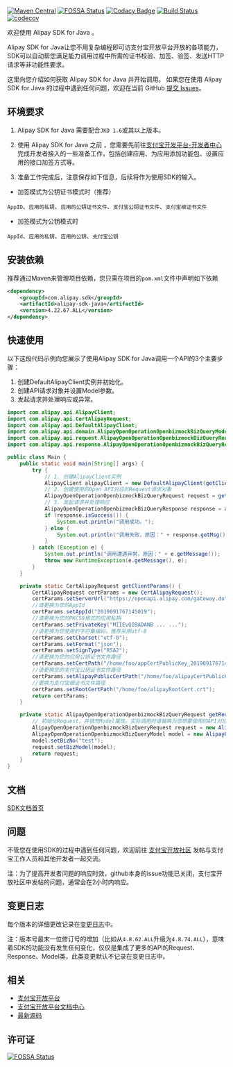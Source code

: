 [![Maven Central](https://img.shields.io/maven-central/v/com.alipay.sdk/alipay-sdk-java.svg)](https://mvnrepository.com/artifact/com.alipay.sdk/alipay-sdk-java)
[![FOSSA Status](https://app.fossa.com/api/projects/git%2Bgithub.com%2Falipay%2Falipay-sdk-java-all.svg?type=shield)](https://app.fossa.com/projects/git%2Bgithub.com%2Falipay%2Falipay-sdk-java-all?ref=badge_shield)
[![Codacy Badge](https://api.codacy.com/project/badge/Grade/5a2a4867c87d4d15a8beba06d2e49635)](https://www.codacy.com/manual/antopen/alipay-sdk-java-all?utm_source=github.com&amp;utm_medium=referral&amp;utm_content=alipay/alipay-sdk-java-all&amp;utm_campaign=Badge_Grade)
[![Build Status](https://www.travis-ci.org/alipay/alipay-sdk-java-all.svg?branch=master)](https://www.travis-ci.org/alipay/alipay-sdk-java-all)
[![codecov](https://codecov.io/gh/alipay/alipay-sdk-java-all/branch/master/graph/badge.svg)](https://codecov.io/gh/alipay/alipay-sdk-java-all)

欢迎使用 Alipay SDK for Java 。

Alipay SDK for Java让您不用复杂编程即可访支付宝开放平台开放的各项能力，SDK可以自动帮您满足能力调用过程中所需的证书校验、加签、验签、发送HTTP请求等非功能性要求。

这里向您介绍如何获取 Alipay SDK for Java 并开始调用。
如果您在使用 Alipay SDK for Java 的过程中遇到任何问题，欢迎在当前 GitHub [提交 Issues](https://github.com/alipay/alipay-sdk-java-all/issues/new)。

## 环境要求
1. Alipay SDK for Java 需要配合`JKD 1.6`或其以上版本。

2. 使用 Alipay SDK for Java 之前 ，您需要先前往[支付宝开发平台-开发者中心](https://openhome.alipay.com/platform/developerIndex.htm)完成开发者接入的一些准备工作，包括创建应用、为应用添加功能包、设置应用的接口加签方式等。

3. 准备工作完成后，注意保存如下信息，后续将作为使用SDK的输入。

* 加签模式为公钥证书模式时（推荐）

`AppID`、`应用的私钥`、`应用的公钥证书文件`、`支付宝公钥证书文件`、`支付宝根证书文件`

* 加签模式为公钥模式时

`AppId`、`应用的私钥`、`应用的公钥`、`支付宝公钥`

## 安装依赖
推荐通过Maven来管理项目依赖，您只需在项目的`pom.xml`文件中声明如下依赖
```xml
<dependency>
    <groupId>com.alipay.sdk</groupId>
    <artifactId>alipay-sdk-java</artifactId>
    <version>4.22.67.ALL</version>
</dependency>
```

## 快速使用
以下这段代码示例向您展示了使用Alipay SDK for Java调用一个API的3个主要步骤：
1. 创建DefaultAlipayClient实例并初始化。
2. 创建API请求对象并设置Model参数。
3. 发起请求并处理响应或异常。

```java
import com.alipay.api.AlipayClient;
import com.alipay.api.CertAlipayRequest;
import com.alipay.api.DefaultAlipayClient;
import com.alipay.api.domain.AlipayOpenOperationOpenbizmockBizQueryModel;
import com.alipay.api.request.AlipayOpenOperationOpenbizmockBizQueryRequest;
import com.alipay.api.response.AlipayOpenOperationOpenbizmockBizQueryResponse;

public class Main {
    public static void main(String[] args) {
        try {
            // 1. 创建AlipayClient实例
            AlipayClient alipayClient = new DefaultAlipayClient(getClientParams());
            // 2. 创建使用的Open API对应的Request请求对象
            AlipayOpenOperationOpenbizmockBizQueryRequest request = getRequest();
            // 3. 发起请求并处理响应
            AlipayOpenOperationOpenbizmockBizQueryResponse response = alipayClient.certificateExecute(request);
            if (response.isSuccess()) {
                System.out.println("调用成功。");
            } else {
                System.out.println("调用失败，原因：" + response.getMsg() + "，" + response.getSubMsg());
            }
        } catch (Exception e) {
            System.out.println("调用遭遇异常，原因：" + e.getMessage());
            throw new RuntimeException(e.getMessage(), e);
        }
    }

    private static CertAlipayRequest getClientParams() {
        CertAlipayRequest certParams = new CertAlipayRequest();
        certParams.setServerUrl("https://openapi.alipay.com/gateway.do");
        //请更换为您的AppId
        certParams.setAppId("2019091767145019");
        //请更换为您的PKCS8格式的应用私钥
        certParams.setPrivateKey("MIIEvQIBADANB ... ...");
        //请更换为您使用的字符集编码，推荐采用utf-8
        certParams.setCharset("utf-8");
        certParams.setFormat("json");
        certParams.setSignType("RSA2");
        //请更换为您的应用公钥证书文件路径
        certParams.setCertPath("/home/foo/appCertPublicKey_2019091767145019.crt");
        //请更换您的支付宝公钥证书文件路径
        certParams.setAlipayPublicCertPath("/home/foo/alipayCertPublicKey_RSA2.crt");
        //更换为支付宝根证书文件路径
        certParams.setRootCertPath("/home/foo/alipayRootCert.crt");
        return certParams;
    }

    private static AlipayOpenOperationOpenbizmockBizQueryRequest getRequest() {
        // 初始化Request，并填充Model属性。实际调用时请替换为您想要使用的API对应的Request对象。
        AlipayOpenOperationOpenbizmockBizQueryRequest request = new AlipayOpenOperationOpenbizmockBizQueryRequest();
        AlipayOpenOperationOpenbizmockBizQueryModel model = new AlipayOpenOperationOpenbizmockBizQueryModel();
        model.setBizNo("test");
        request.setBizModel(model);
        return request;
    }
}
```

## 文档
[SDK文档首页](https://docs.open.alipay.com/54/103419/)

## 问题
不管您在使用SDK的过程中遇到任何问题，欢迎前往 [支付宝开放社区](https://forum.alipay.com/mini-app/channel/1100001)  发帖与支付宝工作人员和其他开发者一起交流。

注：为了提高开发者问题的响应时效，github本身的issue功能已关闭，支付宝开放社区中发帖的问题，通常会在2小时内响应。

## 变更日志
每个版本的详细更改记录在[变更日志](./CHANGELOG)中。

注：版本号最末一位修订号的增加（比如从`4.8.62.ALL`升级为`4.8.74.ALL`），意味着SDK的功能没有发生任何变化，仅仅是集成了更多的API的Request、Response、Model类，此类变更默认不记录在变更日志中。

## 相关
* [支付宝开放平台](https://open.alipay.com/platform/home.htm)
* [支付宝开放平台文档中心](https://docs.open.alipay.com/catalog)
* [最新源码](https://github.com/alipay/alipay-sdk-java-all)

## 许可证
[![FOSSA Status](https://app.fossa.com/api/projects/git%2Bgithub.com%2Falipay%2Falipay-sdk-java-all.svg?type=large)](https://app.fossa.com/projects/git%2Bgithub.com%2Falipay%2Falipay-sdk-java-all?ref=badge_large)
